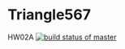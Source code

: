 # Triangle567
HW02A
[![build status of master](https://travis-ci.org/Epimetheus12/Triangle567.svg?branch=master)](https://travis-ci.org/Epimetheus12/Triangle567)
